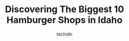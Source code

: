 ---
layout: ampstory
image: https://i0.wp.com/paketmu.com/wp-content/uploads/2023/06/red-robin-gourmet-burgers-and-brews-0-in-idaho-1686371248.jpeg?resize=640,853
author: techidn
featured: false
description: Explore the diverse Hamburger Shop scene in Idaho, home to an incredible selection of 10 establishments catering to every taste. Whether youre in search of iconic favorites or undiscovered 
title: Discovering The Biggest 10 Hamburger Shops in Idaho
cover:
   title: Discovering The Biggest 10 Hamburger Shops in Idaho
   subtitle: RICKPATE
   background: https://paketmu.com/wp-content/uploads/2023/06/red-robin-gourmet-burgers-and-brews-0-in-idaho-1686371248.jpeg

pages: 
 - layout: thirds
   top: <h1>#1 Red Robin Gourmet Burgers and Brews</h1>
   bottom: "<p>When we got there we waited 15 minutes to be seated. I still dont understand why because several groups of three people came in and they were seated before us. But we </p>"
   background: https://paketmu.com/wp-content/uploads/2023/06/red-robin-gourmet-burgers-and-brews-1-in-idaho-1686371250.jpeg
   backgroundblur: true
 - layout: thirds
   top: <h1>#2 Big Bun Drive In</h1>
   bottom: "<p>This is a great, classic, drive in with vegan and vegitarian options!  Awesome!  This trip was only for desert but they carry a whole host of vegan options; impossible Bu</p>"
   background: https://paketmu.com/wp-content/uploads/2023/06/red-robin-gourmet-burgers-and-brews-2-in-idaho-1686371251.png
   cta:
      link: https://paketmu.com/discovering-the-biggest-10-hamburger-shops-in-idaho/
      text: Discovering The Biggest 10 Hamburger Shops in Idaho
 - layout: thirds
   top: <h1>#3 Big Juds</h1>
   bottom: "<p>The servers were attentive and got all of our orders correct. The food was delicious and full of wonderful flavor. Its a wonderful spot that is out of the way, but it ma</p>"
   background: https://paketmu.com/wp-content/uploads/2023/06/red-robin-gourmet-burgers-and-brews-3-in-idaho-1686371252.jpeg
   cta:
      link: https://paketmu.com/discovering-the-biggest-10-hamburger-shops-in-idaho/
      text: Discovering The Biggest 10 Hamburger Shops in Idaho
 - layout: thirds
   top: <h1>#4 Boise Fry Company</h1>
   bottom: "<p>204 N Capitol Blvd, Boise, ID 83702, United States</p>"
   background: https://images.unsplash.com/photo-1591393223703-56fe1347ac62?ixlib=rb-4.0.3&ixid=MnwxMjA3fDB8MHxwaG90by1wYWdlfHx8fGVufDB8fHx8&auto=format&fit=crop&w=640&h=853&q=80
   cta:
      link: https://paketmu.com/discovering-the-biggest-10-hamburger-shops-in-idaho/
      text: Discovering The Biggest 10 Hamburger Shops in Idaho
 - layout: thirds
   top: <h1>#5 Hudsons Hamburgers</h1>
   bottom: "<p>207 Sherman Ave, Coeur dAlene, ID 83814, United States</p>"
   background: https://images.unsplash.com/photo-1522441815192-d9f04eb0615c?ixlib=rb-4.0.3&ixid=MnwxMjA3fDB8MHxwaG90by1wYWdlfHx8fGVufDB8fHx8&auto=format&fit=crop&w=640&h=853&q=80
   cta:
      link: https://paketmu.com/discovering-the-biggest-10-hamburger-shops-in-idaho/
      text: Discovering The Biggest 10 Hamburger Shops in Idaho
 - layout: thirds
   top: <h1>#6 Bad Boy Burgers</h1>
   bottom: "<p>7000 Fairview Ave #8505, Boise, ID 83704, United States</p>"
   background: https://images.unsplash.com/photo-1574169208507-84376144848b?ixlib=rb-4.0.3&ixid=MnwxMjA3fDB8MHxwaG90by1wYWdlfHx8fGVufDB8fHx8&auto=format&fit=crop&w=640&h=853&q=80
   cta:
      link: https://paketmu.com/discovering-the-biggest-10-hamburger-shops-in-idaho/
      text: Discovering The Biggest 10 Hamburger Shops in Idaho
 - layout: thirds
   top: <h1>#7 Hamburger Connection</h1>
   bottom: "<p>423 S 10th Ave, Caldwell, ID 83605, United States</p>"
   background: https://images.unsplash.com/photo-1546497974-b213c9efb599?ixlib=rb-4.0.3&ixid=MnwxMjA3fDB8MHxwaG90by1wYWdlfHx8fGVufDB8fHx8&auto=format&fit=crop&w=640&h=853&q=80
   cta:
      link: https://paketmu.com/discovering-the-biggest-10-hamburger-shops-in-idaho/
      text: Discovering The Biggest 10 Hamburger Shops in Idaho
 - layout: thirds
   middle: Continue reading...
   background: https://images.unsplash.com/photo-1534312527009-56c7016453e6?ixlib=rb-4.0.3&ixid=MnwxMjA3fDB8MHxwaG90by1wYWdlfHx8fGVufDB8fHx8&auto=format&fit=crop&w=640&h=853&q=80
   cta:
      link: https://paketmu.com/discovering-the-biggest-10-hamburger-shops-in-idaho/
      text: Discovering The Biggest 10 Hamburger Shops in Idaho
      
---